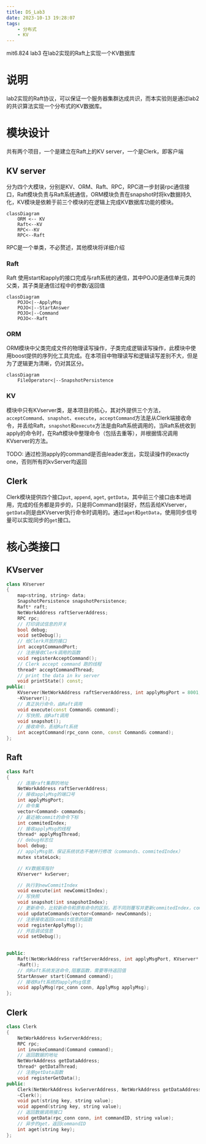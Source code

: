 ```yaml
---
title: DS_Lab3
date: 2023-10-13 19:28:07
tags:
    - 分布式
    - KV
---
```

mit6.824 lab3 在lab2实现的Raft上实现一个KV数据库

<!-- more -->
# 说明
lab2实现的Raft协议，可以保证一个服务器集群达成共识，而本实验则是通过lab2的共识算法实现一个分布式的KV数据库。
# 模块设计
共有两个项目，一个是建立在Raft上的KV server，一个是Clerk，即客户端
## KV server
分为四个大模块，分别是KV、ORM、Raft、RPC，RPC进一步封装rpc通信接口，Raft模块负责与Raft系统通信，ORM模块负责在snapshot时将kv数据持久化，KV模块是依赖于前三个模块的在逻辑上完成KV数据库功能的模块。
```mermaid
classDiagram
    ORM <-- KV
    Raft<--KV
    RPC<--KV
    RPC<--Raft
```
RPC是一个单类，不必赘述，其他模块将详细介绍
### Raft
Raft 使用start和apply的接口完成与raft系统的通信，其中POJO是通信单元类的父类，其子类是通信过程中的参数/返回值
```mermaid
classDiagram
    POJO<|--ApplyMsg
    POJO<|--StartAnswer
    POJO<|--Command
    POJO<--Raft
```
### ORM
ORM模块中父类完成文件的物理读写操作，子类完成逻辑读写操作，此模块中使用boost提供的序列化工具完成。在本项目中物理读写和逻辑读写差别不大，但是为了逻辑更为清晰，仍对其区分。
```mermaid
classDiagram
    FileOperator<|--SnapshotPersistence
```
### KV
模块中只有KVserver类，是本项目的核心，其对外提供三个方法，`acceptCommand`、`snapshot`、`execute`，`acceptCommand`方法是从Clerk端接收命令，并丢给Raft，`snapshot`和`execute`方法是由Raft系统调用的，当Raft系统收到apply的命令时，在Raft模块中整理命令（包括去重等），并根据情况调用KVserver的方法。

TODO:
通过检测apply的command是否由leader发出，实现读操作的exactly one，否则所有的kvServer均返回
## Clerk
Clerk模块提供四个接口`put`, `append`, `aget`, `getData`，其中前三个接口由本地调用，完成的任务都是异步的，只是将Command封装好，然后丢给KVserver，`getData`则是由KVserver执行命令时调用的。通过`aget`和`getData`，使用同步信号量可以实现同步的`get`接口。

# 核心类接口
## KVserver
```c++
class KVserver
{
	map<string, string> data;
	SnapshotPersistence snapshotPersistence;
	Raft* raft;
	NetWorkAddress raftServerAddress;
	RPC rpc;
	// 打印调试信息的开关
	bool debug;
	void setDebug();
	// 给Clerk开放的接口
	int acceptCommandPort;
	// 注册接收Clerk调用的函数
	void registerAcceptCommand();
	// Clerk accept command 跑的线程
	thread* acceptCommandThread;
	// print the data in kv server
	void printState() const;
public:
	KVserver(NetWorkAddress raftServerAddress, int applyMsgPort = 8001, int acceptCommandPort = 8011, string snapshotFilePath = "snapshot.data");
	~KVserver();
	// 真正执行命令，由Raft调用
	void execute(const Command& command);
	// 写快照，由Raft调用
	void snapshot();
	// 接收命令，丢给Raft系统
	int acceptCommand(rpc_conn conn, const Command& command);
};
```
## Raft
```c++
class Raft
{
	// 连接raft集群的地址
	NetWorkAddress raftServerAddress;
	// 接收applyMsg的端口号
	int applyMsgPort;
	// 命令集
	vector<Command> commands;
	// 最近被commit的命令下标
	int commitedIndex;
	// 接收applyMsg的线程
	thread* applyMsgThread;
	// debug标志位
	bool debug;
	// applyMsg锁，保证系统状态不被并行修改（commands、commitedIndex）
	mutex stateLock;

	// KV数据库指针
	KVserver* kvServer;

	// 执行到newCommitIndex
	void execute(int newCommitIndex);
	// 写快照
	void snapshot(int snapshotIndex);
	// 更新命令，比较新命令和原有命令的区别，若不同则覆写并更新commitedIndex，commitedIndex = min(commitedIndex, the first index is different from new commands)
	void updateCommands(vector<Command> newCommands);
	// 注册接收返回commit信息的函数
	void registerApplyMsg();
	// 开启调试信息
	void setDebug();

	
public:
	Raft(NetWorkAddress raftServerAddress, int applyMsgPort, KVserver* kvServer);
	~Raft();
	// 向Raft系统发送命令,阻塞函数，需要等待返回值
	StartAnswer start(Command command);
	// 接收Raft系统的applyMsg信息
	void applyMsg(rpc_conn conn, ApplyMsg applyMsg);
};
```
## Clerk
```c++
class Clerk
{
	NetWorkAddress kvServerAddress;
	RPC rpc;
	int invokeCommand(Command command);
	// 返回数据的地址
	NetWorkAddress getDataAddress;
	thread* getDataThread;
	// 注册getData函数
	void registerGetData();
public:
	Clerk(NetWorkAddress kvServerAddress, NetWorkAddress getDataAddress);
	~Clerk();
	void put(string key, string value);
	void append(string key, string value);
	// 返回数据调用接口
	void getData(rpc_conn conn, int commandID, string value);
	// 异步的get，返回commandID
	int aget(string key);
};
```